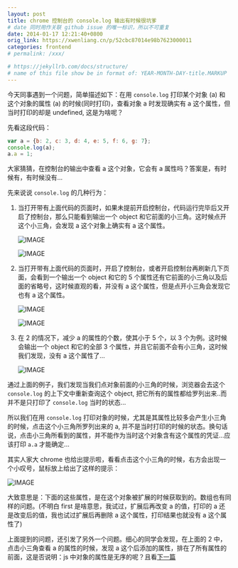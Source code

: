 ```yaml
---
layout: post
title: chrome 控制台的 console.log 输出有时候很坑爹
# date 同时用作关联 github issue 的唯一标识，所以不可重复
date: 2014-01-17 12:21:40+0800
orig_link: https://xwenliang.cn/p/52cbc87014e98b7623000011
categories: frontend
# permalink: /xxx/

# https://jekyllrb.com/docs/structure/
# name of this file show be in format of: YEAR-MONTH-DAY-title.MARKUP
---
```



今天同事遇到一个问题，简单描述如下：在用 `console.log` 打印某个对象 (a) 和这个对象的属性 (a) 的时候(同时打印)，查看对象 a 时发现确实有 a 这个属性，但当时打印的却是 undefined, 这是为啥呢？  

先看这段代码：  

```javascript
var a = {b: 2, c: 3, d: 4, e: 5, f: 6, g: 7};
console.log(a);
a.a = 1;
```

大家猜猜，在控制台的输出中查看 a 这个对象，它会有 a 属性吗？答案是，有时候有，有时候没有...  

先来说说 `console.log` 的几种行为：  

1. 当打开带有上面代码的页面时，如果未提前开启控制台，代码运行完毕后又开启了控制台，那么只能看到输出一个 object 和它前面的小三角。这时候点开这个小三角，会发现 a 这个对象上确实有 a 这个属性。  

    ![IMAGE](https://cdn.jsdelivr.net/gh/xwenliang/gallery2022/2022-05-03-967cac0886.jpg)  

    ![IMAGE](https://cdn.jsdelivr.net/gh/xwenliang/gallery2022/2022-05-03-9f4e92fe44.jpg)  

2. 当打开带有上面代码的页面时，开启了控制台，或者开启控制台再刷新几下页面，会看到一个输出一个 object 和它的 5 个属性还有它前面的小三角以及后面的省略号，这时候直观的看，并没有 a 这个属性，但是点开小三角会发现它也有 a 这个属性。  

    ![IMAGE](https://cdn.jsdelivr.net/gh/xwenliang/gallery2022/2022-05-03-2711a083c7.jpg)  

    ![IMAGE](https://cdn.jsdelivr.net/gh/xwenliang/gallery2022/2022-05-03-215d67ca6d.jpg)  

3. 在 2 的情况下，减少 a 的属性的个数，使其小于 5 个，以 3 个为例。这时候会输出一个 object 和它的全部 3 个属性，并且它前面不会有小三角，这时候我们发现，没有 a 这个属性了...  

    ![IMAGE](https://cdn.jsdelivr.net/gh/xwenliang/gallery2022/2022-05-03-5d87789096.jpg)  

通过上面的例子，我们发现当我们点对象前面的小三角的时候，浏览器会去这个 `console.log` 的上下文中重新查询这个 object, 把它所有的属性都给罗列出来..而并不是只打印了 `console.log` 当时的状态...  

所以我们在用 `console.log` 打印对象的时候，尤其是其属性比较多会产生小三角的时候，点击这个小三角所罗列出来的 a, 并不是当时打印的时候的状态。换句话说，点击小三角所看到的属性，并不能作为当时这个对象含有这个属性的凭证...应该打印 `a.a` 才能确定...  

其实人家大 chrome 也给出提示啦，看看点击这个小三角的时候，右方会出现一个小叹号，鼠标放上给出了这样的提示：  

![IMAGE](https://cdn.jsdelivr.net/gh/xwenliang/gallery2022/2022-05-03-a889e94562.jpg)  

大致意思是：下面的这些属性，是在这个对象被扩展的时候获取到的。数组也有同样的问题。(不明白 first 是啥意思，我试过，扩展后再改变 a 的值，打印的 a 还是改变后的值，我也试过扩展后再删除 a 这个属性，打印结果也就没有 a 这个属性了)  

上面提到的问题，还引发了另外一个问题。细心的同学会发现，在上面的 2 中，点击小三角查看 a 的属性的时候，发现 a 这个后添加的属性，排在了所有属性的前面，这是否说明：js 中对象的属性是无序的呢？且看[下一篇](https://xwenliang.github.io/frontend/2014/02/24/order-of-object-keys-in-javascript.html)  

